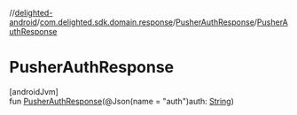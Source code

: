 //[delighted-android](../../../index.md)/[com.delighted.sdk.domain.response](../index.md)/[PusherAuthResponse](index.md)/[PusherAuthResponse](-pusher-auth-response.md)

# PusherAuthResponse

[androidJvm]\
fun [PusherAuthResponse](-pusher-auth-response.md)(@Json(name = &quot;auth&quot;)auth: [String](https://kotlinlang.org/api/latest/jvm/stdlib/kotlin/-string/index.html))

